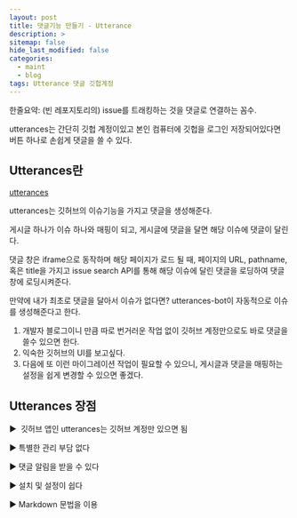 ```yaml
---
layout: post
title: 댓글기능 만들기 - Utterance
description: >
sitemap: false
hide_last_modified: false
categories:
  - maint
  - blog
tags: Utterance 댓글 깃헙계정
---
```


  한줄요약: (빈 레포지토리의) issue를 트래킹하는 것을 댓글로 연결하는 꼼수.

utterances는 간단히 깃헙 계정이있고 본인 컴퓨터에 깃헙을 로그인 저장되어있다면 버튼 하나로 손쉽게 댓글을 쓸 수 있다.

## Utterances란

[utterances](https://utteranc.es/)

utterances는 깃허브의 이슈기능을 가지고 댓글을 생성해준다.

게시글 하나가 이슈 하나와 매핑이 되고, 게시글에 댓글을 달면 해당 이슈에 댓글이 달린다.

댓글 창은 iframe으로 동작하며 해당 페이지가 로드 될 때, 페이지의 URL, pathname, 혹은 title을 가지고 issue search API를 통해 해당 이슈에 달린 댓글을 로딩하여 댓글 창에 로딩시켜준다.

만약에 내가 최초로 댓글을 달아서 이슈가 없다면? utterances-bot이 자동적으로 이슈를 생성해준다고 한다.

1. 개발자 블로그이니 만큼 따로 번거러운 작업 없이 깃허브 계정만으로도 바로 댓글을 쓸수 있으면 한다.
2. 익숙한 깃허브의 UI를 보고싶다.
3. 다음에 또 이런 마이그레이션 작업이 필요할 수 있으니, 게시글과 댓글을 매핑하는 설정을 쉽게 변경할 수 있으면 좋겠다.


## Utterances 장점

▶  깃허브 앱인 utterances는 깃허브 계정만 있으면 됨

▶ 특별한 관리 부담 없다

▶ 댓글 알림을 받을 수 있다

▶ 설치 및 설정이 쉽다

▶ Markdown 문법을 이용
